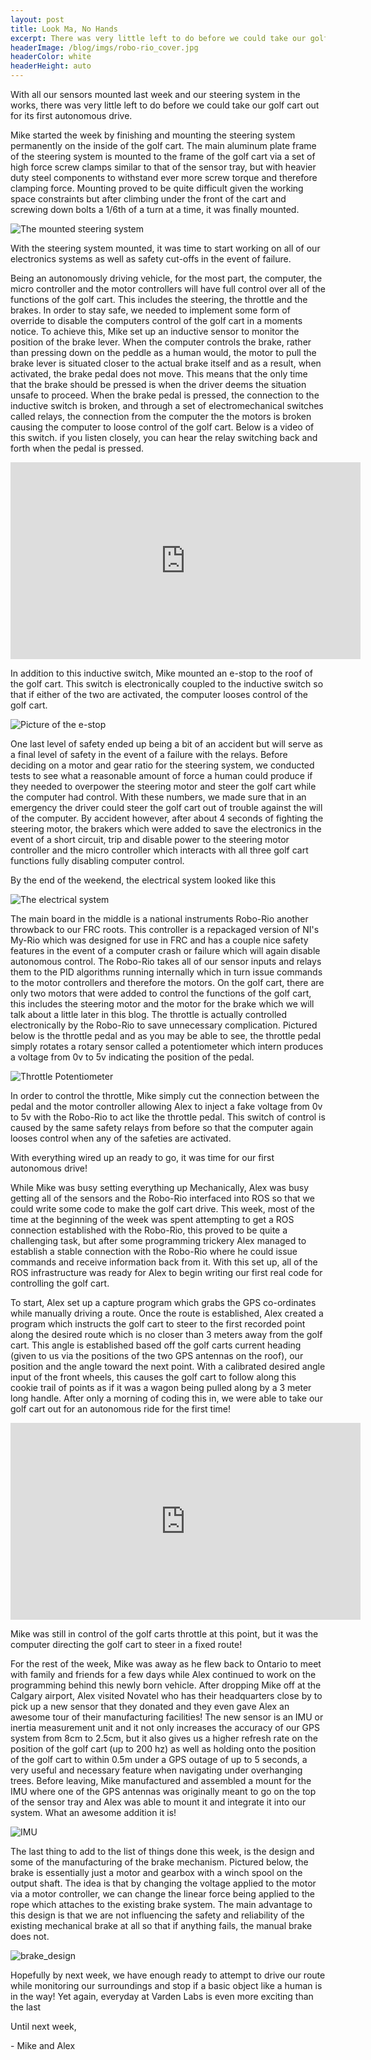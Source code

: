 ```yaml
---
layout: post
title: Look Ma, No Hands
excerpt: There was very little left to do before we could take our golf cart out for its first autonomous drive
headerImage: /blog/imgs/robo-rio_cover.jpg
headerColor: white
headerHeight: auto
---
```


With all our sensors mounted last week and our steering system in the works, there was very little left to do before we could take our golf cart out for its first autonomous drive.

Mike started the week by finishing and mounting the steering system permanently on the inside of the golf cart.  The main aluminum plate frame of the steering system is mounted to the frame of the golf cart via a set of high force screw clamps similar to that of the sensor tray, but with heavier duty steel components to withstand ever more screw torque and therefore clamping force.  Mounting proved to be quite difficult given the working space constraints but after climbing under the front of the cart and screwing down bolts a 1/6th of a turn at a time, it was finally mounted.

![The mounted steering system](/blog/imgs/steering_mounted.jpg)

With the steering system mounted, it was time to start working on all of our electronics systems as well as safety cut-offs in the event of failure.

Being an autonomously driving vehicle, for the most part, the computer, the micro controller and the motor controllers will have full control over all of the functions of the golf cart.  This includes the steering, the throttle and the brakes.  In order to stay safe, we needed to implement some form of override to disable the computers control of the golf cart in a moments notice.  To achieve this, Mike set up an inductive sensor to monitor the position of the brake lever.  When the computer controls the brake, rather than pressing down on the peddle as a human would, the motor to pull the brake lever is situated closer to the actual brake itself and as a result, when activated, the brake pedal does not move.  This means that the only time that the brake should be pressed is when the driver deems the situation unsafe to proceed.  When the brake pedal is pressed, the connection to the inductive switch is broken, and through a set of electromechanical switches called relays, the connection from the computer the the motors is broken causing the computer to loose control of the golf cart.  Below is a video of this switch. if you listen closely, you can hear the relay switching back and forth when the pedal is pressed.

<iframe width="560" height="315" src="https://www.youtube.com/embed/cH59rFDirSA" frameborder="0" allowfullscreen></iframe>

In addition to this inductive switch, Mike mounted an e-stop to the roof of the golf cart.  This switch is electronically coupled to the inductive switch so that if either of the two are activated, the computer looses control of the golf cart.

![Picture of the e-stop](/blog/imgs/e-stop.jpg)

One last level of safety ended up being a bit of an accident but will serve as a final level of safety in the event of a failure with the relays.  Before deciding on a motor and gear ratio for the steering system, we conducted tests to see what a reasonable amount of force a human could produce if they needed to overpower the steering motor and steer the golf cart while the computer had control.  With these numbers, we made sure that in an emergency the driver could steer the golf cart out of trouble against the will of the computer.  By accident however, after about 4 seconds of fighting the steering motor, the brakers which were added to save the electronics in the event of a short circuit, trip and disable power to the steering motor controller and the micro controller which interacts with all three golf cart functions fully disabling computer control.

By the end of the weekend, the electrical system looked like this

![The electrical system](/blog/imgs/robo-rio.jpg)

The main board in the middle is a national instruments Robo-Rio another throwback to our FRC roots.  This controller is a repackaged version of NI's My-Rio which was designed for use in FRC and has a couple nice safety features in the event of a computer crash or failure which will again disable autonomous control.  The Robo-Rio takes all of our sensor inputs and relays them to the PID algorithms running internally which in turn issue commands to the motor controllers and therefore the motors.  On the golf cart, there are only two motors that were added to control the functions of the golf cart, this includes the steering motor and the motor for the brake which we will talk about a little later in this blog.  The throttle is actually controlled electronically by the Robo-Rio to save unnecessary complication. Pictured below is the throttle pedal and as you may be able to see, the throttle pedal simply rotates a rotary sensor called a potentiometer which intern produces a voltage from 0v to 5v indicating the position of the pedal.

![Throttle Potentiometer](/blog/imgs/throttle_pedal.jpg)

In order to control the throttle, Mike simply cut the connection between the pedal and the motor controller allowing Alex to inject a fake voltage from 0v to 5v with the Robo-Rio to act like the throttle pedal.  This switch of control is caused by the same safety relays from before so that the computer again looses control when any of the safeties are activated.

With everything wired up an ready to go, it was time for our first autonomous drive!

While Mike was busy setting everything up Mechanically, Alex was busy getting all of the sensors and the Robo-Rio interfaced into ROS so that we could write some code to make the golf cart drive.  This week, most of the time at the beginning of the week was spent attempting to get a ROS connection established with the Robo-Rio, this proved to be quite a challenging task, but after some programming trickery Alex managed to establish a stable connection with the Robo-Rio where he could issue commands and receive information back from it.  With this set up, all of the ROS infrastructure was ready for Alex to begin writing our first real code for controlling the golf cart.

To start, Alex set up a capture program which grabs the GPS co-ordinates while manually driving a route.  Once the route is established, Alex created a program which instructs the golf cart to steer to the first recorded point along the desired route which is no closer than 3 meters away from the golf cart.  This angle is established based off the golf carts current heading (given to us via the positions of the two GPS antennas on the roof), our position and the angle toward the next point.  With a calibrated desired angle input of the front wheels, this causes the golf cart to follow along this cookie trail of points as if it was a wagon being pulled along by a 3 meter long handle.  After only a morning of coding this in, we were able to take our golf cart out for an autonomous ride for the first time!

<iframe width="560" height="315" src="https://www.youtube.com/embed/5C7a6d1mzYY" frameborder="0" allowfullscreen></iframe>

Mike was still in control of the golf carts throttle at this point, but it was the computer directing the golf cart to steer in a fixed route!

For the rest of the week, Mike was away as he flew back to Ontario to meet with family and friends for a few days while Alex continued to work on the programming behind this newly born vehicle.  After dropping Mike off at the Calgary airport, Alex visited Novatel who has their headquarters close by to pick up a new sensor that they donated and they even gave Alex an awesome tour of their manufacturing facilities!  The new sensor is an IMU or inertia measurement unit and it not only increases the accuracy of our GPS system from 8cm to 2.5cm, but it also gives us a higher refresh rate on the position of the golf cart (up to 200 hz) as well as holding onto the position of the golf cart to within 0.5m under a GPS outage of up to 5 seconds, a very useful and necessary feature when navigating under overhanging trees.   Before leaving, Mike manufactured and assembled a mount for the IMU where one of the GPS antennas was originally meant to go on the top of the sensor tray and Alex was able to mount it and integrate it into our system.  What an awesome addition it is!

![IMU](/blog/imgs/IMU.jpg)

The last thing to add to the list of things done this week, is the design and some of the manufacturing of the brake mechanism.  Pictured below, the brake is essentially just a motor and gearbox with a winch spool on the output shaft.  The idea is that by changing the voltage applied to the motor via a motor controller, we can change the linear force being applied to the rope which attaches to the existing brake system.  The main advantage to this design is that we are not influencing the safety and reliability of the existing mechanical brake at all so that if anything fails, the manual brake does not.

![brake_design](/blog/imgs/brake_design.JPG)

Hopefully by next week, we have enough ready to attempt to drive our route while monitoring our surroundings and stop if a basic object like a human is in the way!  Yet again, everyday at Varden Labs is even more exciting than the last

Until next week,

\- Mike and Alex
